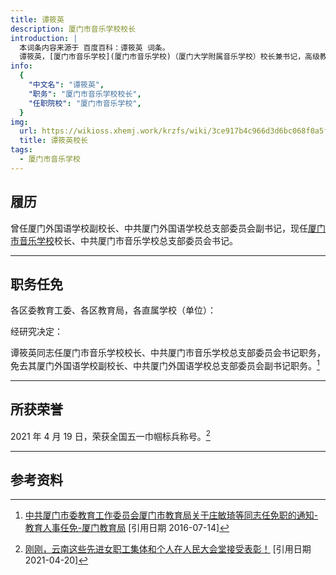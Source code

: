```yaml
---
title: 谭筱英
description: 厦门市音乐学校校长
introduction: |
  本词条内容来源于 百度百科：谭筱英 词条。
  谭筱英，[厦门市音乐学校](厦门市音乐学校)（厦门大学附属音乐学校）校长兼书记，高级教师。
info:
  {
    "中文名": "谭筱英",
    "职务": "厦门市音乐学校校长",
    "任职院校": "厦门市音乐学校",
  }
img:
  url: https://wikioss.xhemj.work/krzfs/wiki/3ce917b4c966d3d6bc068f0a5f951858.jpg
  title: 谭筱英校长
tags:
  - 厦门市音乐学校
---
```


## 履历

曾任厦门外国语学校副校长、中共厦门外国语学校总支部委员会副书记，现任[厦门市音乐学校](厦门市音乐学校)校长、中共厦门市音乐学校总支部委员会书记。

---

## 职务任免

各区委教育工委、各区教育局，各直属学校（单位）：

经研究决定：

谭筱英同志任厦门市音乐学校校长、中共厦门市音乐学校总支部委员会书记职务，免去其厦门外国语学校副校长、中共厦门外国语学校总支部委员会副书记职务。[^1]

---

## 所获荣誉

2021 年 4 月 19 日，荣获全国五一巾帼标兵称号。[^2]

---

## 参考资料

[^1]: [中共厦门市委教育工作委员会厦门市教育局关于庄敏琦等同志任免职的通知-教育人事任免-厦门教育局](https://edu.xm.gov.cn/xxgk/gfxwjhqtzywj/jyrsrm/201611/t20161125_1382523.htm) [引用日期 2016-07-14]
[^2]: [刚刚，云南这些先进女职工集体和个人在人民大会堂接受表彰！](http://yn.yunnan.cn/system/2021/04/19/031401916.shtml) [引用日期 2021-04-20]
